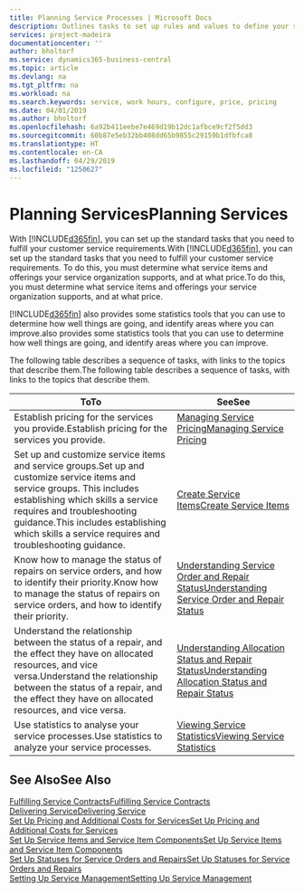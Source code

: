 ```yaml
---
title: Planning Service Processes | Microsoft Docs
description: Outlines tasks to set up rules and values to define your service policies and processes.
services: project-madeira
documentationcenter: ''
author: bholtorf
ms.service: dynamics365-business-central
ms.topic: article
ms.devlang: na
ms.tgt_pltfrm: na
ms.workload: na
ms.search.keywords: service, work hours, configure, price, pricing
ms.date: 04/01/2019
ms.author: bholtorf
ms.openlocfilehash: 6a92b411eebe7e469d19b12dc1afbce9cf2f5dd3
ms.sourcegitcommit: 60b87e5eb32bb408dd65b9855c29159b1dfbfca8
ms.translationtype: HT
ms.contentlocale: en-CA
ms.lasthandoff: 04/29/2019
ms.locfileid: "1250627"
---
```

# <a name="planning-services"></a><span data-ttu-id="0cdd2-103">Planning Services</span><span class="sxs-lookup"><span data-stu-id="0cdd2-103">Planning Services</span></span>
<span data-ttu-id="0cdd2-104">With [!INCLUDE[d365fin](includes/d365fin_md.md)], you can set up the standard tasks that you need to fulfill your customer service requirements.</span><span class="sxs-lookup"><span data-stu-id="0cdd2-104">With [!INCLUDE[d365fin](includes/d365fin_md.md)], you can set up the standard tasks that you need to fulfill your customer service requirements.</span></span> <span data-ttu-id="0cdd2-105">To do this, you must determine what service items and offerings your service organization supports, and at what price.</span><span class="sxs-lookup"><span data-stu-id="0cdd2-105">To do this, you must determine what service items and offerings your service organization supports, and at what price.</span></span>   

[!INCLUDE[d365fin](includes/d365fin_md.md)] <span data-ttu-id="0cdd2-106">also provides some statistics tools that you can use to determine how well things are going, and identify areas where you can improve.</span><span class="sxs-lookup"><span data-stu-id="0cdd2-106">also provides some statistics tools that you can use to determine how well things are going, and identify areas where you can improve.</span></span>
  
<span data-ttu-id="0cdd2-107">The following table describes a sequence of tasks, with links to the topics that describe them.</span><span class="sxs-lookup"><span data-stu-id="0cdd2-107">The following table describes a sequence of tasks, with links to the topics that describe them.</span></span>   
  
|<span data-ttu-id="0cdd2-108">**To**</span><span class="sxs-lookup"><span data-stu-id="0cdd2-108">**To**</span></span>|<span data-ttu-id="0cdd2-109">**See**</span><span class="sxs-lookup"><span data-stu-id="0cdd2-109">**See**</span></span>|  
|------------|-------------|  
|<span data-ttu-id="0cdd2-110">Establish pricing for the services you provide.</span><span class="sxs-lookup"><span data-stu-id="0cdd2-110">Establish pricing for the services you provide.</span></span>|[<span data-ttu-id="0cdd2-111">Managing Service Pricing</span><span class="sxs-lookup"><span data-stu-id="0cdd2-111">Managing Service Pricing</span></span>](service-service-price-management.md)|
|<span data-ttu-id="0cdd2-112">Set up and customize service items and service groups.</span><span class="sxs-lookup"><span data-stu-id="0cdd2-112">Set up and customize service items and service groups.</span></span> <span data-ttu-id="0cdd2-113">This includes establishing which skills a service requires and troubleshooting guidance.</span><span class="sxs-lookup"><span data-stu-id="0cdd2-113">This includes establishing which skills a service requires and troubleshooting guidance.</span></span>| [<span data-ttu-id="0cdd2-114">Create Service Items</span><span class="sxs-lookup"><span data-stu-id="0cdd2-114">Create Service Items</span></span>](service-how-to-create-service-items.md)|  
|<span data-ttu-id="0cdd2-115">Know how to manage the status of repairs on service orders, and how to identify their priority.</span><span class="sxs-lookup"><span data-stu-id="0cdd2-115">Know how to manage the status of repairs on service orders, and how to identify their priority.</span></span>|[<span data-ttu-id="0cdd2-116">Understanding Service Order and Repair Status</span><span class="sxs-lookup"><span data-stu-id="0cdd2-116">Understanding Service Order and Repair Status</span></span>](service-service-order-status-and-repair-status.md)|  
|<span data-ttu-id="0cdd2-117">Understand the relationship between the status of a repair, and the effect they have on allocated resources, and vice versa.</span><span class="sxs-lookup"><span data-stu-id="0cdd2-117">Understand the relationship between the status of a repair, and the effect they have on allocated resources, and vice versa.</span></span>|[<span data-ttu-id="0cdd2-118">Understanding Allocation Status and Repair Status</span><span class="sxs-lookup"><span data-stu-id="0cdd2-118">Understanding Allocation Status and Repair Status</span></span>](service-allocation-status-and-repair-status.md)|  
|<span data-ttu-id="0cdd2-119">Use statistics to analyse your service processes.</span><span class="sxs-lookup"><span data-stu-id="0cdd2-119">Use statistics to analyze your service processes.</span></span> | [<span data-ttu-id="0cdd2-120">Viewing Service Statistics</span><span class="sxs-lookup"><span data-stu-id="0cdd2-120">Viewing Service Statistics</span></span>](service-service-statistics.md) |

## <a name="see-also"></a><span data-ttu-id="0cdd2-121">See Also</span><span class="sxs-lookup"><span data-stu-id="0cdd2-121">See Also</span></span>
[<span data-ttu-id="0cdd2-122">Fulfilling Service Contracts</span><span class="sxs-lookup"><span data-stu-id="0cdd2-122">Fulfilling Service Contracts</span></span>](service-fulfill-service-contracts.md)  
[<span data-ttu-id="0cdd2-123">Delivering Service</span><span class="sxs-lookup"><span data-stu-id="0cdd2-123">Delivering Service</span></span>](service-deliver-service.md)  
[<span data-ttu-id="0cdd2-124">Set Up Pricing and Additional Costs for Services</span><span class="sxs-lookup"><span data-stu-id="0cdd2-124">Set Up Pricing and Additional Costs for Services</span></span>](service-how-setup-service-costs-pricing.md)  
[<span data-ttu-id="0cdd2-125">Set Up Service Items and Service Item Components</span><span class="sxs-lookup"><span data-stu-id="0cdd2-125">Set Up Service Items and Service Item Components</span></span>](service-how-setup-service-items.md)  
[<span data-ttu-id="0cdd2-126">Set Up Statuses for Service Orders and Repairs</span><span class="sxs-lookup"><span data-stu-id="0cdd2-126">Set Up Statuses for Service Orders and Repairs</span></span>](service-order-repair-status.md)  
[<span data-ttu-id="0cdd2-127">Setting Up Service Management</span><span class="sxs-lookup"><span data-stu-id="0cdd2-127">Setting Up Service Management</span></span>](service-setup-service.md)  
